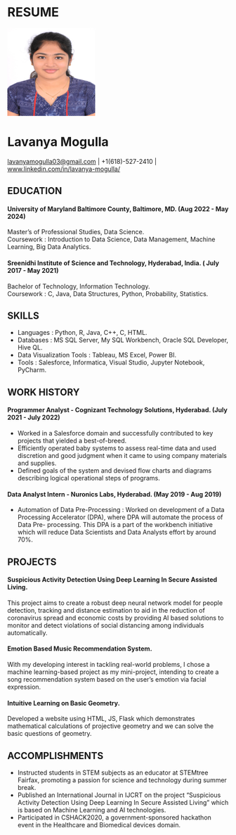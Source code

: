 
# RESUME

<img src="https://github.com/lavanyamogulla/UMBC-DATA606-FALL2023-TUESDAY/blob/main/Lavanya_Headshot.jpg" width="200" height="200" alt="My Headshot">


# Lavanya Mogulla
   lavanyamogulla03@gmail.com | +1(618)-527-2410 | www.linkedin.com/in/lavanya-mogulla/ 


## EDUCATION
#### University of Maryland Baltimore County, Baltimore, MD.                                                                (Aug 2022 - May 2024)         
Master’s of Professional Studies, Data Science.   
Coursework : Introduction to Data Science, Data Management, Machine Learning, Big Data Analytics.

#### Sreenidhi Institute of Science and Technology, Hyderabad, India.                                                    ( July 2017 -  May 2021)   
Bachelor of Technology, Information Technology.   
Coursework : C, Java, Data Structures, Python, Probability, Statistics.

## SKILLS
- Languages : Python, R, Java, C++,  C, HTML.                             
- Databases : MS SQL Server, My SQL Workbench, Oracle SQL Developer, Hive QL.  
- Data Visualization Tools : Tableau, MS Excel, Power BI.   
- Tools : Salesforce, Informatica, Visual Studio, Jupyter Notebook, PyCharm.

## WORK HISTORY 
#### Programmer Analyst - Cognizant Technology Solutions, Hyderabad.                                                     (July 2021 - July 2022)  
- Worked in a Salesforce domain and successfully contributed to key projects that yielded a best-of-breed.  
- Efficiently operated baby systems to assess real-time data and used discretion and good judgment when it came to using company materials and supplies.  
- Defined goals of the system and devised flow charts and diagrams describing logical operational steps of programs.

#### Data Analyst Intern - Nuronics Labs, Hyderabad.                                                                      (May 2019 - Aug 2019)  
- Automation of Data Pre-Processing : Worked on development of a Data Processing Accelerator (DPA), where DPA will automate the process of Data Pre- processing. This DPA is a part of the workbench initiative which will reduce Data Scientists and Data Analysts effort by around 70%.

## PROJECTS
#### Suspicious Activity Detection Using Deep Learning In Secure Assisted Living.  
This project aims to create a robust deep neural network model for people detection, tracking and distance estimation to aid in the reduction of coronavirus spread and economic costs by providing AI based solutions to monitor and detect violations of social distancing among individuals automatically.

#### Emotion Based Music Recommendation System.  
With my developing interest in tackling real-world problems, I chose a machine learning-based project as my mini-project, intending to create a song recommendation system based on the user’s emotion via facial expression.

#### Intuitive Learning on Basic Geometry.  
Developed a  website using HTML, JS, Flask  which demonstrates mathematical calculations of projective geometry and we can solve the basic questions of geometry.

## ACCOMPLISHMENTS
- Instructed students in STEM subjects as an educator at STEMtree Fairfax, promoting a passion for science and technology during summer break.  
- Published an International Journal in IJCRT on the project “Suspicious Activity Detection Using Deep Learning In Secure Assisted Living” which is based on Machine Learning and AI technologies.  
- Participated in CSHACK2020, a government-sponsored hackathon event in the Healthcare and Biomedical devices domain.
